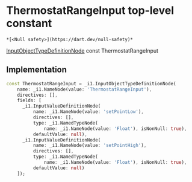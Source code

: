 


# ThermostatRangeInput top-level constant






    *[<Null safety>](https://dart.dev/null-safety)*


[InputObjectTypeDefinitionNode](https://pub.dev/documentation/gql/0.13.0/ast/InputObjectTypeDefinitionNode-class.html) const ThermostatRangeInput
  







## Implementation

```dart
const ThermostatRangeInput = _i1.InputObjectTypeDefinitionNode(
    name: _i1.NameNode(value: 'ThermostatRangeInput'),
    directives: [],
    fields: [
      _i1.InputValueDefinitionNode(
          name: _i1.NameNode(value: 'setPointLow'),
          directives: [],
          type: _i1.NamedTypeNode(
              name: _i1.NameNode(value: 'Float'), isNonNull: true),
          defaultValue: null),
      _i1.InputValueDefinitionNode(
          name: _i1.NameNode(value: 'setPointHigh'),
          directives: [],
          type: _i1.NamedTypeNode(
              name: _i1.NameNode(value: 'Float'), isNonNull: true),
          defaultValue: null)
    ]);
```








